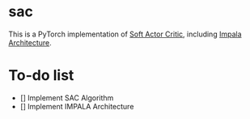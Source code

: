 # sac

This is a PyTorch implementation of [Soft Actor Critic](https://arxiv.org/abs/1801.01290), including [Impala Architecture](https://arxiv.org/abs/1802.01561).

# To-do list

* [] Implement SAC Algorithm
* [] Implement IMPALA Architecture